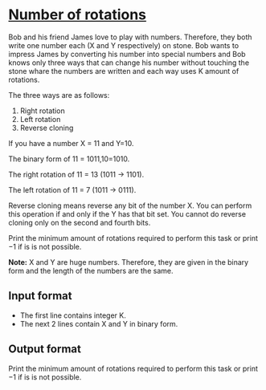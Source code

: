 # [Number of rotations][link]

Bob and his friend James love to play with numbers. Therefore, they both write one number each (X and Y respectively) on stone. Bob wants to impress James by converting his number into special numbers
and Bob knows only three ways that can change his number without touching the stone whare the numbers are written and each way uses K amount of rotations.

The three ways are as follows:

1. Right rotation
2. Left rotation
3. Reverse cloning

If you have a number X = 11 and Y=10.

The binary form of 11 = 1011,10=1010.

The right rotation of 11 = 13 (1011 -> 1101).

The left rotation of 11 = 7 (1011 -> 0111).

Reverse cloning means reverse any bit of the number X. You can perform this operation if and only if the Y has that bit set. You cannot do reverse cloning only on the second and fourth bits.

Print the minimum amount of rotations required to perform this task or print −1 if is is not possible.

**Note:** X and Y are huge numbers. Therefore, they are given in the binary form and the length of the numbers are the same.

## Input format

- The first line contains integer K.
- The next 2 lines contain X and Y in binary form.

## Output format

Print the minimum amount of rotations required to perform this task or print −1 if is is not possible.

[link]: https://www.hackerearth.com/practice/algorithms/string-algorithm/string-searching/practice-problems/algorithm/hidden-leaf-village-790b2618/
